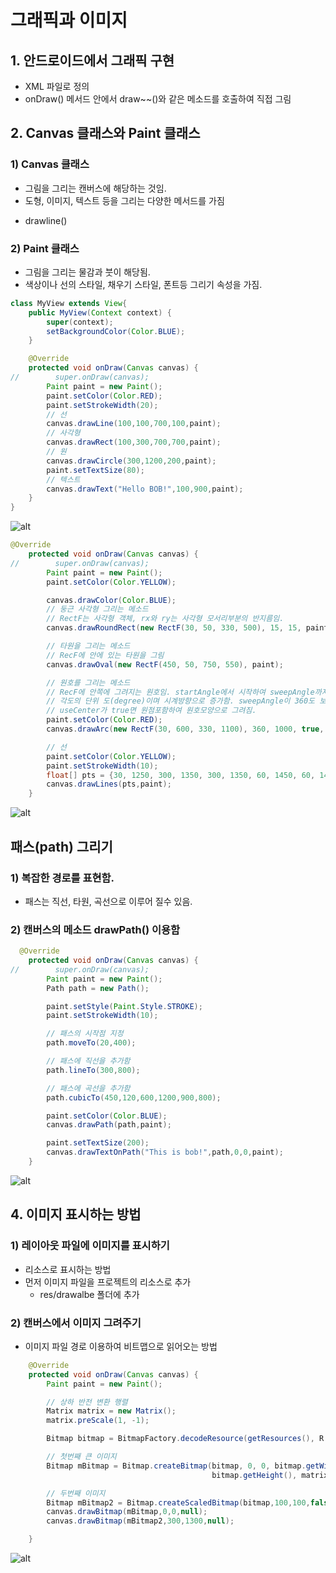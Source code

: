 # 그래픽과 이미지

## 1. 안드로이드에서 그래픽 구현

- XML 파일로 정의
- onDraw() 메서드 안에서 draw~~()와 같은 메소드를 호출하여 직접 그림

## 2. Canvas 클래스와 Paint 클래스

### 1) Canvas 클래스

- 그림을 그리는 캔버스에 해당하는 것임.
- 도형, 이미지, 텍스트 등을 그리는 다양한 메서드를 가짐

* drawline()

### 2) Paint 클래스

- 그림을 그리는 물감과 붓이 해당됨.
- 색상이나 선의 스타일, 채우기 스타일, 폰트등 그리기 속성을 가짐.

```java
class MyView extends View{
    public MyView(Context context) {
        super(context);
        setBackgroundColor(Color.BLUE);
    }

    @Override
    protected void onDraw(Canvas canvas) {
//        super.onDraw(canvas);
        Paint paint = new Paint();
        paint.setColor(Color.RED);
        paint.setStrokeWidth(20);
        // 선
        canvas.drawLine(100,100,700,100,paint);
        // 사각형
        canvas.drawRect(100,300,700,700,paint);
        // 원
        canvas.drawCircle(300,1200,200,paint);
        paint.setTextSize(80);
        // 텍스트
        canvas.drawText("Hello BOB!",100,900,paint);
    }
}
```

![alt](/assets/images/post/Android/17.png)

```java
@Override
    protected void onDraw(Canvas canvas) {
//        super.onDraw(canvas);
        Paint paint = new Paint();
        paint.setColor(Color.YELLOW);

        canvas.drawColor(Color.BLUE);
        // 둥근 사각형 그리는 메소드
        // RectF는 사각형 객체, rx와 ry는 사각형 모서리부분의 반지름임.
        canvas.drawRoundRect(new RectF(30, 50, 330, 500), 15, 15, paint);

        // 타원을 그리는 메소드
        // RecF에 안에 있는 타원을 그림
        canvas.drawOval(new RectF(450, 50, 750, 550), paint);

        // 원호를 그리는 메소드
        // RecF에 안쪽에 그려지는 원호임. startAngle에서 시작하여 sweepAngle까지 원호를 그림
        // 각도의 단위 도(degree)이며 시계방향으로 증가함. sweepAngle이 360도 보다 크면 타원이 전부 그려짐
        // useCenter가 true면 원점포함하여 원호모양으로 그려짐.
        paint.setColor(Color.RED);
        canvas.drawArc(new RectF(30, 600, 330, 1100), 360, 1000, true, paint);

        // 선
        paint.setColor(Color.YELLOW);
        paint.setStrokeWidth(10);
        float[] pts = {30, 1250, 300, 1350, 300, 1350, 60, 1450, 60, 1450, 360, 1500};
        canvas.drawLines(pts,paint);
    }
```

![alt](/assets/images/post/Android/18.png)

## 패스(path) 그리기

### 1) 복잡한 경로를 표현함.

- 패스는 직선, 타원, 곡선으로 이루어 질수 있음.

### 2) 캔버스의 메소드 drawPath() 이용함

```java
  @Override
    protected void onDraw(Canvas canvas) {
//        super.onDraw(canvas);
        Paint paint = new Paint();
        Path path = new Path();

        paint.setStyle(Paint.Style.STROKE);
        paint.setStrokeWidth(10);

        // 패스의 시작점 지정
        path.moveTo(20,400);

        // 패스에 직선을 추가함
        path.lineTo(300,800);

        // 패스에 곡선을 추가함
        path.cubicTo(450,120,600,1200,900,800);

        paint.setColor(Color.BLUE);
        canvas.drawPath(path,paint);

        paint.setTextSize(200);
        canvas.drawTextOnPath("This is bob!",path,0,0,paint);
    }
```

![alt](/assets/images/post/Android/19.png)

## 4. 이미지 표시하는 방법

### 1) 레이아웃 파일에 이미지를 표시하기

- 리소스로 표시하는 방법
- 먼저 이미지 파일을 프로젝트의 리소스로 추가
  - res/drawalbe 폴더에 추가

### 2) 캔버스에서 이미지 그려주기

- 이미지 파일 경로 이용하여 비트맵으로 읽어오는 방법

```java
    @Override
    protected void onDraw(Canvas canvas) {
        Paint paint = new Paint();

        // 상하 반전 변환 행렬
        Matrix matrix = new Matrix();
        matrix.preScale(1, -1);

        Bitmap bitmap = BitmapFactory.decodeResource(getResources(), R.drawable.one);

        // 첫번째 큰 이미지
        Bitmap mBitmap = Bitmap.createBitmap(bitmap, 0, 0, bitmap.getWidth(),
                                             bitmap.getHeight(), matrix, false);

        // 두번째 이미지
        Bitmap mBitmap2 = Bitmap.createScaledBitmap(bitmap,100,100,false);
        canvas.drawBitmap(mBitmap,0,0,null);
        canvas.drawBitmap(mBitmap2,300,1300,null);

    }
```

![alt](/assets/images/post/Android/20.png)
